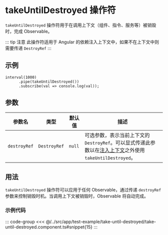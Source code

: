# takeUntilDestroyed 操作符

`takeUntilDestroyed` 操作符用于在调用上下文（组件、指令、服务等）被销毁时，完成 Observable。

::: tip 注意
此操作符适用于 Angular 的依赖注入上下文中，如果不在上下文中则需要传递 `DestroyRef`
:::

## 示例

```typescript{4}
interval(1000)
      .pipe(takeUntilDestroyed())
      .subscribe(val => console.log(val));
```

## 参数

| 参数名       | 类型         | 默认值 | 描述                                                                                                                                                                  |
| ------------ | ------------ | ------ | --------------------------------------------------------------------------------------------------------------------------------------------------------------------- |
| `destroyRef` | `DestroyRef` | `null` | 可选参数，表示当前上下文的 `DestroyRef`。可以显式传递此参数以在[注入上下文](https://angular.dev/guide/di/dependency-injection-context)之外使用 `takeUntilDestroyed`。 |

## 用法

`takeUntilDestroyed` 操作符可以应用于任何 Observable，通过传递 `destroyRef` 参数来控制销毁时机。当调用上下文被销毁时，Observable 将自动完成。

### 示例代码

::: code-group
<<< @/../src/app/test-example/take-until-destroyed/take-until-destroyed.component.ts#snippet{15}
:::
